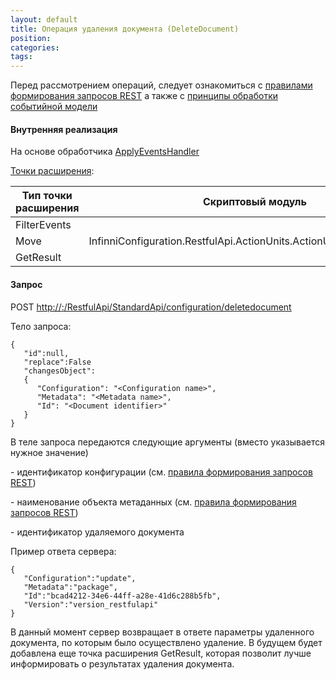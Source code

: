 ```yaml
---
layout: default
title: Операция удаления документа (DeleteDocument)
position: 
categories: 
tags: 
---
```


Перед рассмотрением операций, следует ознакомиться с [правилами формирования запросов REST](http://knowledge:8081/pages/viewpage.action?pageId=40370460) а также с [принципы обработки событийной модели](http://demo.infinnity.ru:8081/pages/viewpage.action?pageId=26378528)

#### Внутренняя реализация

На основе обработчика [ApplyEventsHandler](http://knowledge:8081/pages/viewpage.action?pageId=40370452)

[Точки расширения](http://knowledge:8081/pages/viewpage.action?pageId=40370473):

|Тип точки расширения|Скриптовый модуль|
|--------------------|-----------------|
|FilterEvents| |
|Move|InfinniConfiguration.RestfulApi.ActionUnits.ActionUnitDeleteDocument|
|GetResult| |

#### Запрос

POST [http://<ServerName>:<PortName>/RestfulApi/StandardApi/configuration/deletedocument](http://10.10.1.82:9999/RestfulApi/StandardApi/configuration/setdocument)

Тело запроса:

```
{
   "id":null,
   "replace":False
   "changesObject":
   {
      "Configuration": "<Configuration name>",
      "Metadata": "<Metadata name>",
      "Id": "<Document identifier>"
   }
}
```

В теле запроса передаются следующие аргументы (вместо <parameter name> указывается нужное значение)

<Configuration name> - идентификатор конфигурации (см. [правила формирования запросов REST](http://demo.infinnity.ru:8081/pages/viewpage.action?pageId=40370460))

<Metadata name> - наименование объекта метаданных (см. [правила формирования запросов REST](http://demo.infinnity.ru:8081/pages/viewpage.action?pageId=40370460))

<Document identifier> - идентификатор удаляемого документа

Пример ответа сервера:

```
{
   "Configuration":"update",
   "Metadata":"package",
   "Id":"bcad4212-34e6-44ff-a28e-41d6c288b5fb",
   "Version":"version_restfulapi"
}
```

В данный момент сервер возвращает в ответе параметры удаленного документа, по которым было осуществлено удаление. В будущем будет добавлена еще точка расширения GetResult, которая позволит лучше информировать о результатах удаления документа.

